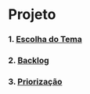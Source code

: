# Projeto

### 1. [**Escolha do Tema**](_docs/projeto/themes_vote.md)

### 2. [**Backlog**](_docs/projeto/backlog.md)

### 3. [**Priorização**](_docs/projeto/priorizacao.md)

